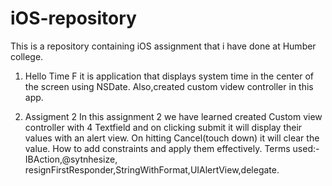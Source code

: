 # iOS-repository
This is a repository containing iOS assignment that i have done at Humber college.

1. Hello Time F
it is application that displays system time in the center of the screen using NSDate.
Also,created custom videw controller in this app.


2. Assigment 2
In this assignment 2 we have learned
created Custom view controller with 4 Textfield and on clicking submit it will display their values with an alert view.
On hitting Cancel(touch down) it will clear the value.
How to add constraints and apply them effectively.
Terms used:- IBAction,@sytnhesize, resignFirstResponder,StringWithFormat,UIAlertView,delegate.
